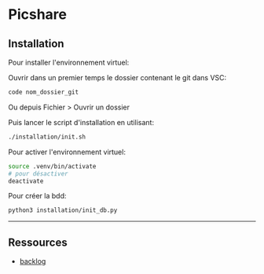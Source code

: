 # Picshare

## Installation

Pour installer l'environnement virtuel:

Ouvrir dans un premier temps le dossier contenant le git dans VSC:

```bash
code nom_dossier_git
```

Ou depuis Fichier > Ouvrir un dossier

Puis lancer le script d'installation en utilisant:

```bash
./installation/init.sh
```

Pour activer l'environnement virtuel:

```bash
source .venv/bin/activate
# pour désactiver
deactivate
```

Pour créer la bdd:

```bash
python3 installation/init_db.py
```

---

## Ressources

-   [backlog](https://docs.google.com/spreadsheets/d/17xMIFGWjr49zVxaLiTwf7WM5cqeixjJXqV-JynE_Ijo/edit?usp=sharing)
